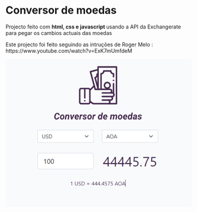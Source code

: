 <h1> Conversor de moedas </h1>

   <p> Projecto feito com <b>html, css e javascript </b> usando a API da Exchangerate para pegar os cambios actuais das moedas</p>

   <p> Este projecto foi feito seguindo as intruções de Roger Melo : https://www.youtube.com/watch?v=ExK7mUmfdeM</p>

 <div align="center">
    <img src="src/img/conversorDeMoeda.PNG" align="center">
 </div>

